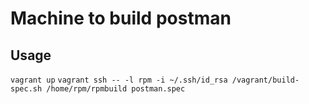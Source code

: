 Machine to build postman
========


Usage
-------
`vagrant up`
`vagrant ssh -- -l rpm -i ~/.ssh/id_rsa /vagrant/build-spec.sh /home/rpm/rpmbuild postman.spec`
